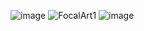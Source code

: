 ![image](https://user-images.githubusercontent.com/88948653/183705899-22d5f1e2-c920-4443-bbea-027aeb81ea60.png)
![FocalArt1](https://user-images.githubusercontent.com/88948653/185778694-e4e7e02a-ce5e-4a4c-9e36-79d30cfadfe8.png)
![image](https://user-images.githubusercontent.com/88948653/185778749-56570c1a-06c8-47b2-8d1e-5d917c3023c9.png)

